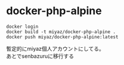 # docker-php-alpine

```
docker login
docker build -t miyaz/docker-php-alpine .
docker push miyaz/docker-php-alpine:latest
```

暫定的にmiyaz個人アカウントにしてる。  
あとでsenbazuruに移行する

